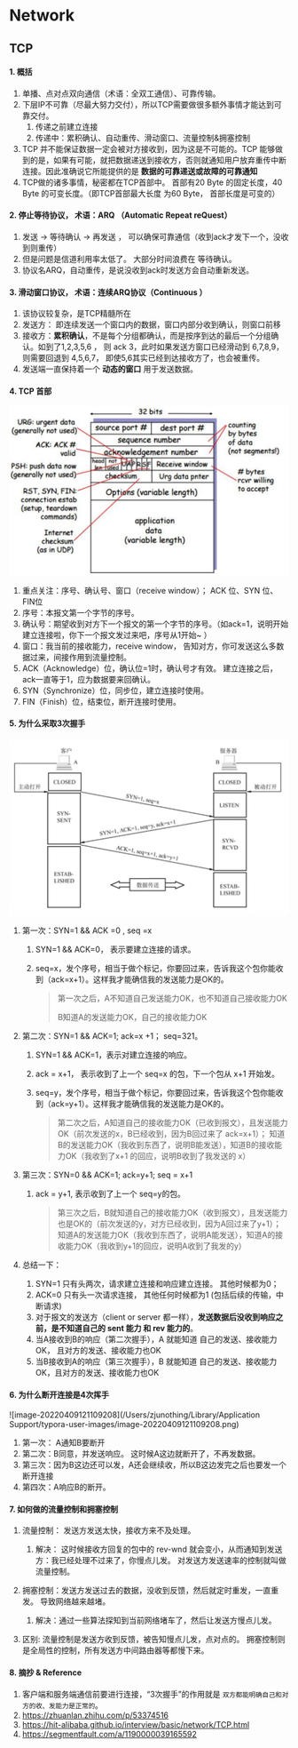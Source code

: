 # Network

## TCP

#### 1. 概括

1. 单播、点对点双向通信（术语：全双工通信）、可靠传输。
2. 下层IP不可靠（尽最大努力交付），所以TCP需要做很多额外事情才能达到可靠交付。
   1. 传递之前建立连接
   2. 传递中：累积确认、自动重传、滑动窗口、流量控制&拥塞控制
3. TCP 并不能保证数据一定会被对方接收到，因为这是不可能的。TCP 能够做到的是，如果有可能，就把数据递送到接收方，否则就通知用户放弃重传中断连接。因此准确说它所能提供的是 **数据的可靠递送或故障的可靠通知**
4. TCP做的诸多事情，秘密都在TCP首部中。 首部有20 Byte 的固定长度，40 Byte 的可变长度。（即TCP首部最大长度 为60 Byte， 首部长度是可变的）

#### 2. 停止等待协议，    术语：ARQ （Automatic Repeat reQuest）

1. 发送 -> 等待确认 -> 再发送 ， 可以确保可靠通信（收到ack才发下一个，没收到则重传）
2. 但是问题是信道利用率太低了。 大部分时间浪费在 等待确认。
3. 协议名ARQ，自动重传，是说没收到ack时发送方会自动重新发送。 

#### 3. 滑动窗口协议，  术语：连续ARQ协议（Continuous ）

1. 该协议较复杂，是TCP精髓所在
2. 发送方： 即连续发送一个窗口内的数据，窗口内部分收到确认，则窗口前移
3. 接收方：**累积确认**，不是每个分组都确认，而是按序到达的最后一个分组确认。如到了1,2,3,5,6 ， 则 ack 3，此时如果发送方窗口已经滑动到 6,7,8,9， 则需要回退到 4,5,6,7， 即使5,6其实已经到达接收方了，也会被重传。
4. 发送端一直保持着一个 **动态的窗口** 用于发送数据。

#### 4. TCP 首部

![image-20220517094702578](计算机网络.assets/image-20220517094702578.png)

1. 重点关注：序号、确认号、窗口（receive window）； ACK 位、SYN 位、FIN位
2. 序号：本报文第一个字节的序号。  
3. 确认号：期望收到对方下一个报文的第一个字节的序号。（如ack=1，说明开始建立连接啦，你下一个报文发过来吧，序号从1开始~ ）
4. 窗口：我当前的接收能力，receive window， 告知对方，你可发送这么多数据过来，间接作用到流量控制。
5. ACK（Acknowledge）位，确认位=1时，确认号才有效。 建立连接之后，ack一直等于1，应为数据要来回确认。
6. SYN（Synchronize）位，同步位，建立连接时使用。
7. FIN（Finish）位，结束位，断开连接时使用。

#### 5. 为什么采取3次握手

![image-20220517094718131](计算机网络.assets/image-20220517094718131.png)

1. 第一次：SYN=1 && ACK =0  , seq =x

   1. SYN=1 && ACK=0， 表示要建立连接的请求。

   2. seq=x，发个序号，相当于做个标记，你要回过来，告诉我这个包你能收到（ack=x+1）。这样我才能确信我的发送能力是OK的。

      > 第一次之后，A不知道自己发送能力OK，也不知道自己接收能力OK
      >
      > B知道A的发送能力OK，自己的接收能力OK

2. 第二次：SYN=1 && ACK=1;    ack=x +1；  seq=321。

   1. SYN=1 && ACK=1，表示对建立连接的响应。

   2. ack = x+1， 表示收到了上一个 seq=x 的包，下一个包从 x+1 开始发。

   3. seq=y，发个序号，相当于做个标记，你要回过来，告诉我这个包你能收到（ack=y+1）。这样我才能确信我的发送能力是OK的。

      > 第二次之后，A知道自己的接收能力OK（已收到报文），且发送能力OK（前次发送的x，B已经收到，因为B回过来了 ack=x+1）； 知道B的发送能力OK（我收到东西了，说明B能发送），知道B的接收能力OK（我收到了x+1 的回应，说明B收到了我发送的 x）

3. 第三次：SYN=0 && ACK=1;  ack=y+1;  seq = x+1

   1. ack = y+1,  表示收到了上一个 seq=y的包。

      > 第三次之后，B就知道自己的接收能力OK（收到报文），且发送能力也是OK的（前次发送的y，对方已经收到，因为A回过来了y+1）； 知道A的发送能力OK（我收到东西了，说明A能发送），知道A的接收能力OK（我收到y+1的回应，说明A收到了我发的y） 

4. 总结一下：

   1. SYN=1 只有头两次，请求建立连接和响应建立连接。 其他时候都为0；
   2. ACK=0 只有头一次请求连接， 其他任何时候都为1 (包括后续的传输，中断请求)
   3. 对于报文的发送方（client or server 都一样），**发送数据后没收到响应之前，是不知道自己的 sent 能力 和 rev 能力的**。
   4. 当A接收到B的响应（第二次握手），A 就能知道 自己的发送、接收能力OK， 且对方的发送、接收能力也OK
   5. 当B接收到A的响应（第三次握手），B 就能知道 自己的发送、接收能力OK，且对方的发送、接收能力也OK

#### 6. 为什么断开连接是4次挥手

![image-20220409121109208](/Users/zjunothing/Library/Application Support/typora-user-images/image-20220409121109208.png)

1. 第一次： A通知B要断开
2. 第二次：B同意，并发送响应。 这时候A这边就断开了，不再发数据。
3. 第三次：因为B这边还可以发，A还会继续收，所以B这边发完之后也要发一个断开连接
4. 第四次：A响应B的断开。



#### 7. 如何做的流量控制和拥塞控制

1. 流量控制： 发送方发送太快，接收方来不及处理。 

   1. 解决： 这时候接收方回复的包中的 rev-wnd 就会变小，从而通知到发送方：我已经处理不过来了，你慢点儿发。  对发送方发送速率的控制就叫做 流量控制。

2. 拥塞控制：发送方发送过去的数据，没收到反馈，然后就定时重发，一直重发。 导致网络越来越堵。 

   1. 解决：通过一些算法探知到当前网络堵车了，然后让发送方慢点儿发。

3. 区别:  流量控制是发送方收到反馈，被告知慢点儿发，点对点的。  拥塞控制则是全局性的控制，所有发送方中间路由器等都慢下来。

   

#### 8. 摘抄 & Reference

1. 客户端和服务端通信前要进行连接，“3次握手”的作用就是 `双方都能明确自己和对方的收、发能力是正常的`。
2. https://zhuanlan.zhihu.com/p/53374516
3. https://hit-alibaba.github.io/interview/basic/network/TCP.html
4. https://segmentfault.com/a/1190000039165592